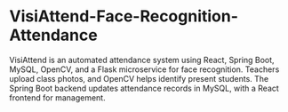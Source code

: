 # VisiAttend-Face-Recognition-Attendance
VisiAttend is an automated attendance system using React, Spring Boot, MySQL, OpenCV, and a Flask microservice for face recognition. Teachers upload class photos, and OpenCV helps identify present students. The Spring Boot backend updates attendance records in MySQL, with a React frontend for management.
